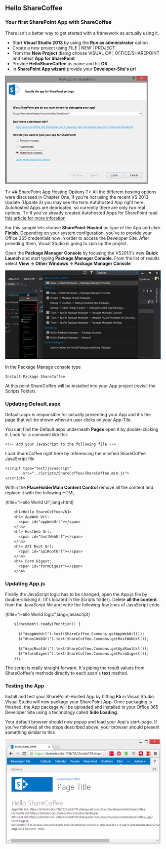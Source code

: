 ## Hello ShareCoffee

### Your first SharePoint App with ShareCoffee

There isn't a better way to get started with a framework as actually using it.

  * Start **Visual Studio 2013** by using the **Run as administrator** option
  * Create a new project using FILE | NEW | PROJECT
  * From the **New Project** dialog choose VISUAL C# | OFFICE/SHAREPOINT and select **App for SharePoint**
  * Provide **HelloShareCoffee** as name and hit **OK**
  * In **SharePoint App wizard** provide your **Developer-Site's url**

![SharePoint App Wizard in Visual Studio 2013](../images/GettingStarted/app_wizard.png)

T> ## SharePoint App Hosting Options
T> All the different hosting options were discussed in Chapter One, if you're not using the recent VS 2013 Update (Update 3) you may see the term Autohosted App right here. Autohosted Apps are depricated, so currently there are only two real options.
T> If you've already created Autohosted Apps for SharePoint read [this article for more inforation](http://blogs.office.com/2014/05/16/update-on-autohosted-apps-preview-program/)

For this sample lets choose **SharePoint-Hosted** as type of the App and click **Finish**. Depending on your system configuration, you've to provide your Office 365 credentials now in order to access the Developer Site. After providing them, Visual Studio is going to spin up the project.

Open the **Package Manager Console** by focusing the VS2013's new **Quick Launch** and start typing **Package Manager Console**. From the list of results select **View -> Other Windows -> Package Manager Console**

![Visual Studio 2013's Quick Launch](../images/GettingStarted/quicklaunch.png)

In the Package Manage console type

    Install-Package ShareCoffee

At this point ShareCoffee will be installed into your App project (revisit the Scripts Folder).

### Updating Default.aspx

Default.aspx is responsible for actually presenting your App and it's the page that will be shown when an user clicks on your App-Tile.

You can find the Default.aspx underneath **Pages** open it by double-clicking it. Look for a comment like this

    <!-- Add your JavaScript to the following file -->

Load ShareCoffee right here by referencing the minified ShareCoffee JavaScript file

    <script type="text/javascript"
            src="../Scripts/ShareCoffee/ShareCoffee.min.js">
    </script>

Within the **PlaceHolderMain Content Control** remove all the content and replace it with the following HTML

{title="Hello World UI",lang=html}
~~~~~~
    <h1>Hello ShareCoffee</h1>
    <h4> AppWeb Url:
      <span id="appWebUrl"></span>
    </h4>
    <h4> HostWeb Url:
      <span id="hostWebUrl"></span>
    </h4>
    <h4> API Root Url:
      <span id="apiRootUrl"></span>
    </h4>
    <h4> Form Digest:
      <span id="formDigest"></span>
    </h4>
~~~~~~

### Updating App.js

Finally the JavaScript logic has to be changed, open the App.js file by double-clicking it. (It's located in the Scripts folder). Delete **all the content** from the JavaScript file and write the following few lines of JavaScript code.

{title="Hello World logic",lang=javascript}
~~~~~~
    $(document).ready(function() {

      $("#appWebUrl").text(ShareCoffee.Commons.getAppWebUrl());
      $("#hostWebUrl").text(ShareCoffee.Commons.getHostWebUrl());

      $("#apiRootUrl").text(ShareCoffee.Commons.getApiRootUrl());
      $("#formDigest").text(ShareCoffee.Commons.getFormDigest());
    });
~~~~~~

The script is really straight forward. It's piping the result values from ShareCoffee's methods directly to each span's **text** method.

### Testing the App

 Install and test your SharePoint-Hosted App by hitting **F5** in Visual Studio. Visual Studio will now package your SharePoint App. Once packaging is finished, the App package will be uploaded and installed in your Office 365 Developer Site using a technology called **Side Loading**.

 Your default browser should now popup and load your App's start-page. If you've followed all the steps described above, your browser should present something similar to this

 ![Sample 1 Result](../images/GettingStarted/sample1_result.png)
